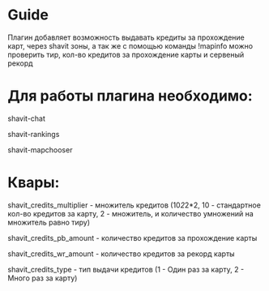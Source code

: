 # Guide

Плагин добавляет возможность выдавать кредиты за прохождение карт, через shavit зоны, а так же с помощью команды !mapinfo можно проверить тир, кол-во кредитов за прохождение карты и сервеный рекорд

# Для работы плагина необходимо:

shavit-chat

shavit-rankings

shavit-mapchooser

# Квары:

shavit_credits_multiplier - множитель кредитов (10*2*2*2, 10 - стандартное кол-во кредитов за карту, 2 - множитель, и количество умножений на множитель равно тиру)

shavit_credits_pb_amount - количество кредитов за прохождение карты

shavit_credits_wr_amount - количество кредитов за рекорд карты

shavit_credits_type - тип выдачи кредитов (1 - Один раз за карту, 2 - Много раз за карту)
